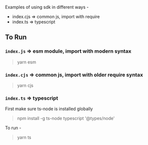 Examples of using sdk in different ways - 
- index.cjs => common js, import with require
- index.ts => typescript


## To Run

### `index.js` => esm module, import with modern syntax

> yarn esm

### `index.cjs` => common js, import with older require syntax

> yarn cjs

### `index.ts` => typescript

First make sure ts-node is installed globally
> npm install -g ts-node typescript '@types/node'

To run -
> yarn ts
